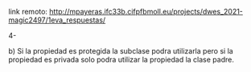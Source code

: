 link remoto: http://mpayeras.ifc33b.cifpfbmoll.eu/projects/dwes_2021-magic2497/1eva_respuestas/

4-

b) Si la propiedad es protegida la subclase podra utilizarla pero si la propiedad es privada solo podra utilizar la propiedad la clase padre.
